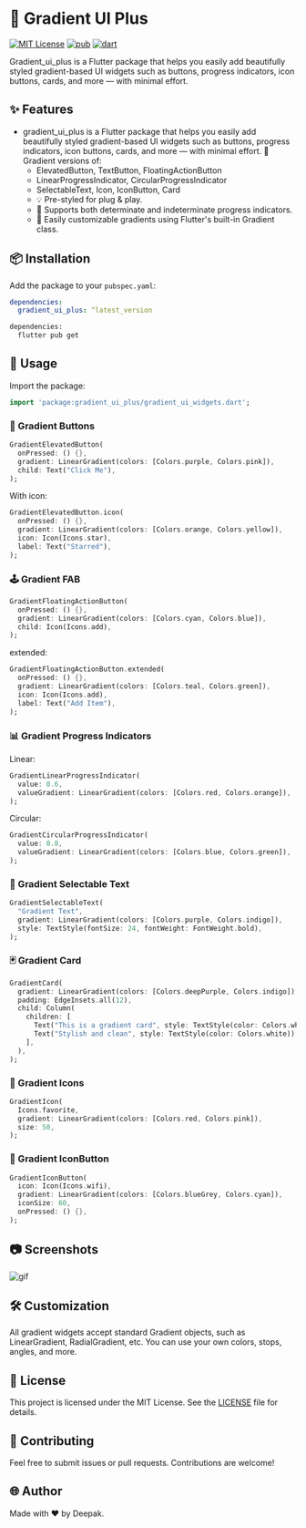 # 🌈 Gradient UI Plus

[![MIT License](https://img.shields.io/badge/License-MIT-green.svg)](https://pub.dev/packages/gradient_ui_plus)
[![pub](https://img.shields.io/pub/v/gradient_ui_plus)](https://pub.dev/packages/gradient_ui_plus)
[![dart](https://img.shields.io/badge/dart-pure%20dart-success)](https://pub.dev/packages/gradient_ui_plus)

Gradient_ui_plus is a Flutter package that helps you easily add beautifully styled gradient-based UI widgets such as buttons, progress indicators, icon buttons, cards, and more — with minimal effort.

## ✨ Features

- gradient_ui_plus is a Flutter package that helps you easily add beautifully styled gradient-based UI widgets such as buttons, progress indicators, icon buttons, cards, and more — with minimal effort.
🌟 Gradient versions of:
    - ElevatedButton, TextButton, FloatingActionButton
    - LinearProgressIndicator, CircularProgressIndicator
    - SelectableText, Icon, IconButton, Card
    - 💡 Pre-styled for plug & play.
    - 🎯 Supports both determinate and indeterminate progress indicators.
    - 🎨 Easily customizable gradients using Flutter's built-in Gradient class.

## 📦 Installation

Add the package to your `pubspec.yaml`:

```yaml
dependencies:
  gradient_ui_plus: ^latest_version
```

```sh
dependencies:
  flutter pub get
```


## 🚀 Usage
Import the package:
```dart
import 'package:gradient_ui_plus/gradient_ui_widgets.dart';
```

### 🔘 Gradient Buttons
```dart
GradientElevatedButton(
  onPressed: () {},
  gradient: LinearGradient(colors: [Colors.purple, Colors.pink]),
  child: Text("Click Me"),
);
```

With icon:
```dart
GradientElevatedButton.icon(
  onPressed: () {},
  gradient: LinearGradient(colors: [Colors.orange, Colors.yellow]),
  icon: Icon(Icons.star),
  label: Text("Starred"),
);
```

### 🕹️ Gradient FAB
```dart
GradientFloatingActionButton(
  onPressed: () {},
  gradient: LinearGradient(colors: [Colors.cyan, Colors.blue]),
  child: Icon(Icons.add),
);
```

extended:
```dart
GradientFloatingActionButton.extended(
  onPressed: () {},
  gradient: LinearGradient(colors: [Colors.teal, Colors.green]),
  icon: Icon(Icons.add),
  label: Text("Add Item"),
);
```

### 📊 Gradient Progress Indicators
Linear:
```dart
GradientLinearProgressIndicator(
  value: 0.6,
  valueGradient: LinearGradient(colors: [Colors.red, Colors.orange]),
);
```

Circular:
```dart
GradientCircularProgressIndicator(
  value: 0.8,
  valueGradient: LinearGradient(colors: [Colors.blue, Colors.green]),
);
```

### 📝 Gradient Selectable Text
```dart
GradientSelectableText(
  "Gradient Text",
  gradient: LinearGradient(colors: [Colors.purple, Colors.indigo]),
  style: TextStyle(fontSize: 24, fontWeight: FontWeight.bold),
);
```

### 🃏 Gradient Card
```dart
GradientCard(
  gradient: LinearGradient(colors: [Colors.deepPurple, Colors.indigo]),
  padding: EdgeInsets.all(12),
  child: Column(
    children: [
      Text("This is a gradient card", style: TextStyle(color: Colors.white)),
      Text("Stylish and clean", style: TextStyle(color: Colors.white)),
    ],
  ),
);
```

### 🔆 Gradient Icons
```dart
GradientIcon(
  Icons.favorite,
  gradient: LinearGradient(colors: [Colors.red, Colors.pink]),
  size: 50,
);
```

### 🧲 Gradient IconButton
```dart
GradientIconButton(
  icon: Icon(Icons.wifi),
  gradient: LinearGradient(colors: [Colors.blueGrey, Colors.cyan]),
  iconSize: 60,
  onPressed: () {},
);
```

## 📷 Screenshots

![gif](./gradient_ui_widgets.gif)


## 🛠️ Customization
All gradient widgets accept standard Gradient objects, such as LinearGradient, RadialGradient, etc. You can use your own colors, stops, angles, and more.

## 📄 License
This project is licensed under the MIT License. See the [LICENSE](https://github.com/deepak07082/gradient_ui_plus/blob/main/LICENSE) file for details.

## 💬 Contributing
Feel free to submit issues or pull requests. Contributions are welcome!

## 🌐 Author
Made with ❤️ by Deepak.